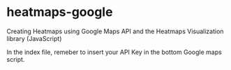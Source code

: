 # heatmaps-google


Creating Heatmaps using Google Maps API and the Heatmaps Visualization library (JavaScript)


In the index file, remeber to insert your API Key in the bottom Google maps script.


